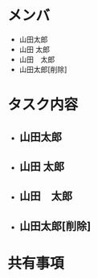# メンバ
- 山田太郎
- 山田 太郎
- 山田　太郎
- 山田太郎[削除]

# タスク内容
- 山田太郎
  - 
- 山田 太郎
  - 
- 山田　太郎
  - 
- 山田太郎[削除]
  - 

# 共有事項
